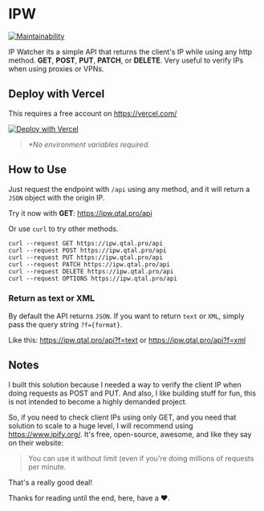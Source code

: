 # IPW

[![Maintainability](https://api.codeclimate.com/v1/badges/dba35aa2cf2c45f20d2e/maintainability)](https://codeclimate.com/github/juanpujol/ipw/maintainability)

IP Watcher its a simple API that returns the client's IP while using any http method. **GET**, **POST**, **PUT**, **PATCH**, or **DELETE**. Very useful to verify IPs when using proxies or VPNs.

## Deploy with Vercel

This requires a free account on https://vercel.com/

[![Deploy with Vercel](https://vercel.com/button)](https://vercel.com/import/git?s=https%3A%2F%2Fgithub.com%2Fjuanpujol%2Fipw&project-name=ipw&repository-name=ipw)

> _*No environment variables required._

## How to Use

Just request the endpoint with `/api` using any method, and it will return a `JSON` object with the origin IP.

Try it now with **GET**: https://ipw.qtal.pro/api

Or use `curl` to try other methods.

```
curl --request GET https://ipw.qtal.pro/api
curl --request POST https://ipw.qtal.pro/api
curl --request PUT https://ipw.qtal.pro/api
curl --request PATCH https://ipw.qtal.pro/api
curl --request DELETE https://ipw.qtal.pro/api
curl --request OPTIONS https://ipw.qtal.pro/api
```

### Return as text or XML

By default the API returns `JSON`. If you want to return `text` or `XML`, simply pass the query string `?f={format}`.

Like this: https://ipw.qtal.pro/api?f=text or https://ipw.qtal.pro/api?f=xml

## Notes

I built this solution because I needed a way to verify the client IP when doing requests as POST and PUT. And also, I like building stuff for fun, this is not intended to become a highly demanded project.

So, if you need to check client IPs using only GET, and you need that solution to scale to a huge level, I will recommend using https://www.ipify.org/. It's free, open-source, awesome, and like they say on their website:

> You can use it without limit (even if you're doing millions of requests per minute.

That's a really good deal!

Thanks for reading until the end, here, have a ❤️.